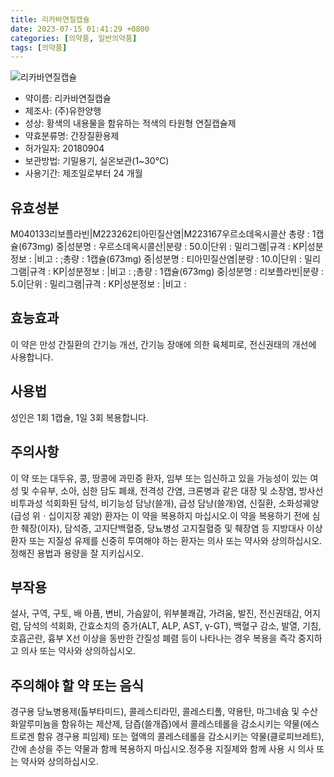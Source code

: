 ```yaml
---
title: 리카바연질캡슐
date: 2023-07-15 01:41:29 +0800
categories: [의약품, 일반의약품]
tags: [의약품]
---
```

![리카바연질캡슐](https://nedrug.mfds.go.kr/pbp/cmn/itemImageDownload/154177805612200045)

- 약이름: 리카바연질캡슐
- 제조사: (주)유한양행
- 성상: 황색의 내용물을 함유하는 적색의 타원형 연질캡슐제
- 약효분류명: 간장질환용제
- 허가일자: 20180904
- 보관방법: 기밀용기, 실온보관(1~30°C)
- 사용기간: 제조일로부터 24 개월
## 유효성분
M040133리보플라빈|M223262티아민질산염|M223167우르소데옥시콜산
총량 : 1캡슐(673mg) 중|성분명 : 우르소데옥시콜산|분량 : 50.0|단위 : 밀리그램|규격 : KP|성분정보 : |비고 : ;총량 : 1캡슐(673mg) 중|성분명 : 티아민질산염|분량 : 10.0|단위 : 밀리그램|규격 : KP|성분정보 : |비고 : ;총량 : 1캡슐(673mg) 중|성분명 : 리보플라빈|분량 : 5.0|단위 : 밀리그램|규격 : KP|성분정보 : |비고 :
## 효능효과
이 약은 만성 간질환의 간기능 개선, 간기능 장애에 의한 육체피로, 전신권태의 개선에 사용합니다.
## 사용법
성인은 1회 1캡슐, 1일 3회 복용합니다.
## 주의사항
이 약 또는 대두유, 콩, 땅콩에 과민증 환자, 임부 또는 임신하고 있을 가능성이 있는 여성 및 수유부, 소아, 심한 담도 폐쇄, 전격성 간염, 크론병과 같은 대장 및 소장염, 방사선비투과성 석회화된 담석, 비기능성 담낭(쓸개), 급성 담낭(쓸개)염, 신질환, 소화성궤양(급성 위ㆍ십이지장 궤양) 환자는 이 약을 복용하지 마십시오.이 약을 복용하기 전에 심한 췌장(이자), 담석증, 고지단백혈증, 당뇨병성 고지질혈증 및 췌장염 등 지방대사 이상 환자 또는 지질성 유제를 신중히 투여해야 하는 환자는 의사 또는 약사와 상의하십시오.정해진 용법과 용량을 잘 지키십시오.
## 부작용
설사, 구역, 구토, 배 아픔, 변비, 가슴앓이, 위부불쾌감, 가려움, 발진, 전신권태감, 어지럼, 담석의 석회화, 간효소치의 증가(ALT, ALP, AST, γ-GT), 백혈구 감소, 발열, 기침, 호흡곤란, 흉부 X선 이상을 동반한 간질성 폐렴 등이 나타나는 경우 복용을 즉각 중지하고 의사 또는 약사와 상의하십시오.
## 주의해야 할 약 또는 음식
경구용 당뇨병용제(톨부타미드), 콜레스티라민, 콜레스티폴, 약용탄, 마그네슘 및 수산화알루미늄을 함유하는 제산제, 담즙(쓸개즙)에서 콜레스테롤을 감소시키는 약물(에스트로겐 함유 경구용 피임제) 또는 혈액의 콜레스테롤을 감소시키는 약물(클로피브레트), 간에 손상을 주는 약물과 함께 복용하지 마십시오.정주용 지질제와 함께 사용 시 의사 또는 약사와 상의하십시오.
